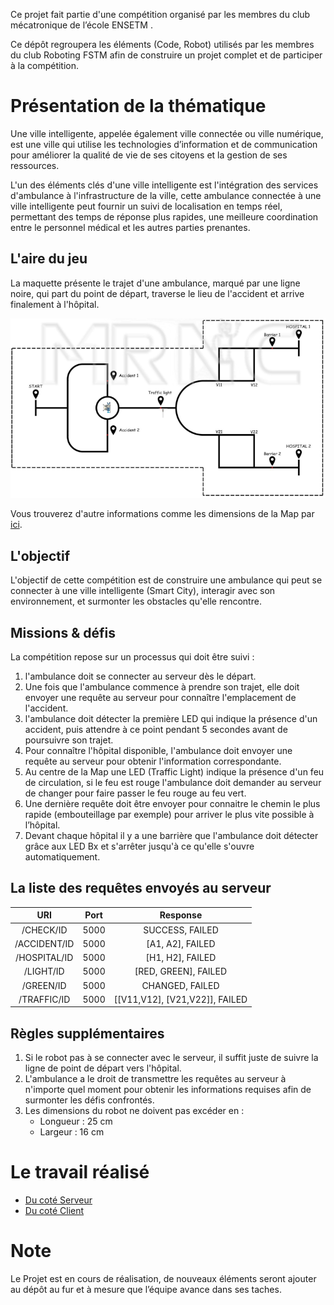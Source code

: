 Ce projet fait partie d'une compétition organisé par les membres du club mécatronique de l’école ENSETM .

Ce dépôt regroupera les éléments (Code, Robot) utilisés par les membres du club Roboting FSTM afin de construire un projet complet et de participer à la compétition.

# Présentation de la thématique

Une ville intelligente, appelée également ville connectée ou ville numérique, est une ville
qui utilise les technologies d’information et de communication pour améliorer la qualité de vie de ses citoyens et la gestion de ses ressources.

L'un des éléments clés d'une ville intelligente est l'intégration des services d'ambulance à
l'infrastructure de la ville, cette ambulance connectée à une ville intelligente peut fournir un suivi de localisation en temps réel, permettant des temps de réponse plus rapides, une meilleure coordination entre le personnel médical et les autres parties prenantes.

## L'aire du jeu

La maquette présente le trajet d'une ambulance, marqué par une ligne noire, qui part du point de départ, traverse le lieu de l'accident et arrive finalement à l'hôpital.

![City Map](attachements/Map.png)

Vous trouverez d'autre informations comme les dimensions de la Map par [ici](attachements/MapDimensions.png).

## L'objectif

L'objectif de cette compétition est de construire une ambulance qui peut se connecter à
une ville intelligente (Smart City), interagir avec son environnement, et surmonter les obstacles qu'elle rencontre.

## Missions & défis 

La compétition repose sur un processus qui doit être suivi :

1. l'ambulance doit se connecter au serveur dès le départ.
2. Une fois que l'ambulance commence à prendre son trajet, elle doit envoyer une requête au serveur pour connaître l'emplacement de l'accident.
3. l'ambulance doit détecter la première LED qui indique la présence d'un accident, puis attendre à ce point pendant 5 secondes avant de poursuivre son trajet.
4. Pour connaître l'hôpital disponible, l'ambulance doit envoyer une requête au serveur pour obtenir l'information correspondante.
5. Au centre de la Map une LED (Traffic Light) indique la présence d'un feu de circulation, si le feu est rouge l'ambulance doit demander au serveur de changer pour faire passer le feu rouge au feu vert.
6. Une dernière requête doit être envoyer pour connaitre le chemin le plus rapide (embouteillage par exemple) pour arriver le plus vite possible à l’hôpital.
7. Devant chaque hôpital il y a une barrière que l'ambulance doit détecter grâce aux LED Bx et s'arrêter jusqu'à ce qu'elle s'ouvre automatiquement.

## La liste des requêtes envoyés au serveur

| URI | Port | Response |
| :--: | :--: | :--: |
| /CHECK/ID | 5000 | SUCCESS, FAILED |
| /ACCIDENT/ID | 5000 | [A1, A2], FAILED|
| /HOSPITAL/ID | 5000 | [H1, H2], FAILED|
| /LIGHT/ID | 5000 | [RED, GREEN], FAILED|
| /GREEN/ID | 5000 | CHANGED, FAILED|
| /TRAFFIC/ID | 5000 | \[[V11,V12], [V21,V22]\], FAILED |

## Règles supplémentaires

1. Si le robot pas à se connecter avec le serveur, il suffit juste de suivre la ligne de point de départ vers l'hôpital.
2. L'ambulance a le droit de transmettre les requêtes au serveur à n'importe quel moment pour obtenir les informations requises afin de surmonter les défis confrontés.
3. Les dimensions du robot ne doivent pas excéder en :
	- Longueur : 25 cm
	- Largeur : 16 cm


# Le travail réalisé

- [Du coté Serveur](Server/README.md)
- [Du coté Client](AmbulanceRobot/README.md)

# Note

Le Projet est en cours de réalisation, de nouveaux éléments seront ajouter au dépôt au fur et à mesure que l’équipe avance dans ses taches.